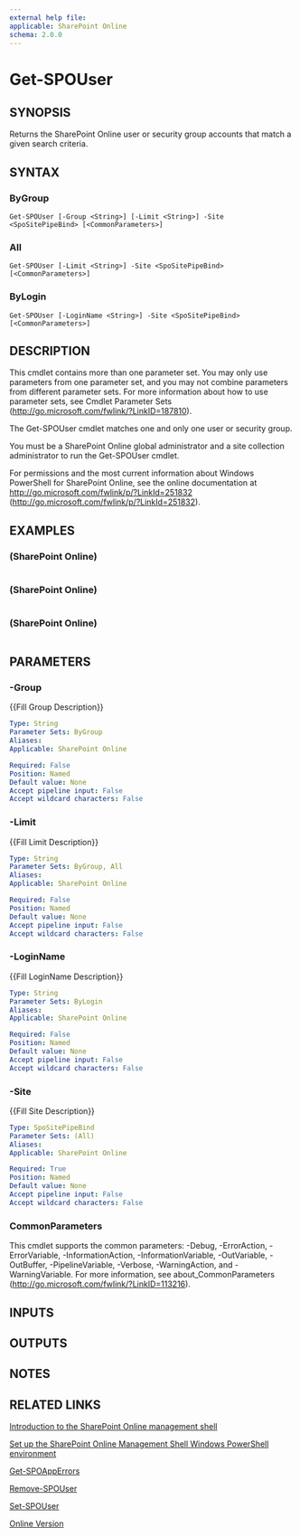 ```yaml
---
external help file: 
applicable: SharePoint Online
schema: 2.0.0
---
```


# Get-SPOUser

## SYNOPSIS
Returns the SharePoint Online user or security group accounts that match a given search criteria.

## SYNTAX

### ByGroup
```
Get-SPOUser [-Group <String>] [-Limit <String>] -Site <SpoSitePipeBind> [<CommonParameters>]
```

### All
```
Get-SPOUser [-Limit <String>] -Site <SpoSitePipeBind> [<CommonParameters>]
```

### ByLogin
```
Get-SPOUser [-LoginName <String>] -Site <SpoSitePipeBind> [<CommonParameters>]
```

## DESCRIPTION
This cmdlet contains more than one parameter set.
You may only use parameters from one parameter set, and you may not combine parameters from different parameter sets.
For more information about how to use parameter sets, see Cmdlet Parameter Sets (http://go.microsoft.com/fwlink/?LinkID=187810).

The Get-SPOUser cmdlet matches one and only one user or security group.

You must be a SharePoint Online global administrator and a site collection administrator to run the Get-SPOUser cmdlet.

For permissions and the most current information about Windows PowerShell for SharePoint Online, see the online documentation at http://go.microsoft.com/fwlink/p/?LinkId=251832 (http://go.microsoft.com/fwlink/p/?LinkId=251832).

## EXAMPLES

###   (SharePoint Online)
```

```

###   (SharePoint Online)
```

```

###   (SharePoint Online)
```

```

## PARAMETERS

### -Group
{{Fill Group Description}}

```yaml
Type: String
Parameter Sets: ByGroup
Aliases: 
Applicable: SharePoint Online

Required: False
Position: Named
Default value: None
Accept pipeline input: False
Accept wildcard characters: False
```

### -Limit
{{Fill Limit Description}}

```yaml
Type: String
Parameter Sets: ByGroup, All
Aliases: 
Applicable: SharePoint Online

Required: False
Position: Named
Default value: None
Accept pipeline input: False
Accept wildcard characters: False
```

### -LoginName
{{Fill LoginName Description}}

```yaml
Type: String
Parameter Sets: ByLogin
Aliases: 
Applicable: SharePoint Online

Required: False
Position: Named
Default value: None
Accept pipeline input: False
Accept wildcard characters: False
```

### -Site
{{Fill Site Description}}

```yaml
Type: SpoSitePipeBind
Parameter Sets: (All)
Aliases: 
Applicable: SharePoint Online

Required: True
Position: Named
Default value: None
Accept pipeline input: False
Accept wildcard characters: False
```

### CommonParameters
This cmdlet supports the common parameters: -Debug, -ErrorAction, -ErrorVariable, -InformationAction, -InformationVariable, -OutVariable, -OutBuffer, -PipelineVariable, -Verbose, -WarningAction, and -WarningVariable. For more information, see about_CommonParameters (http://go.microsoft.com/fwlink/?LinkID=113216).

## INPUTS

## OUTPUTS

## NOTES

## RELATED LINKS

[Introduction to the SharePoint Online management shell]()

[Set up the SharePoint Online Management Shell Windows PowerShell environment]()

[Get-SPOAppErrors]()

[Remove-SPOUser]()

[Set-SPOUser]()

[Online Version](http://technet.microsoft.com/EN-US/library/cda4e946-3c9d-4ac2-bfc5-b97a12dc3ad2(Office.15).aspx)

